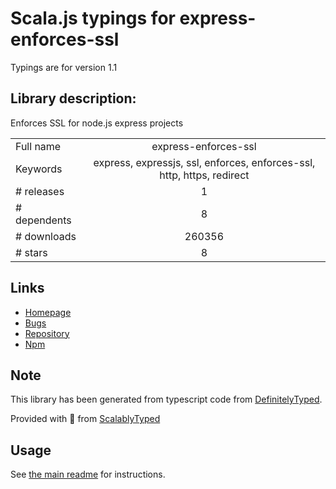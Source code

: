 
# Scala.js typings for express-enforces-ssl

Typings are for version 1.1

## Library description:
Enforces SSL for node.js express projects

|                    |                 |
| ------------------ | :-------------: |
| Full name          | express-enforces-ssl |
| Keywords           | express, expressjs, ssl, enforces, enforces-ssl, http, https, redirect |
| # releases         | 1 |
| # dependents       | 8 |
| # downloads        | 260356 |
| # stars            | 8 |

## Links
- [Homepage](https://github.com/aredo/express-enforces-ssl)
- [Bugs](https://github.com/aredo/express-enforces-ssl/issues)
- [Repository](https://github.com/aredo/express-enforces-ssl)
- [Npm](https://www.npmjs.com/package/express-enforces-ssl)
    


## Note
This library has been generated from typescript code from [DefinitelyTyped](https://definitelytyped.org).

Provided with :purple_heart: from [ScalablyTyped](https://github.com/oyvindberg/ScalablyTyped)

## Usage
See [the main readme](../../readme.md) for instructions.


